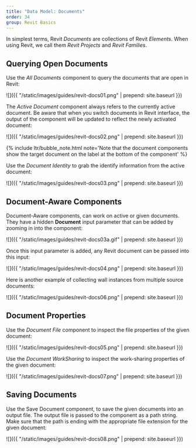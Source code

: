 ```yaml
---
title: "Data Model: Documents"
order: 34
group: Revit Basics
---
```


In simplest terms, Revit *Documents* are collections of Revit *Elements*. When using Revit, we call them *Revit Projects* and *Revit Families*.

## Querying Open Documents

Use the *All Documents* component to query the documents that are open in Revit:

![]({{ "/static/images/guides/revit-docs01.png" | prepend: site.baseurl }})

The *Active Document* component always refers to the currently active document. Be aware that when you switch documents in Revit interface, the output of the component will be updated to reflect the newly activated document:

![]({{ "/static/images/guides/revit-docs02.png" | prepend: site.baseurl }})

{% include ltr/bubble_note.html note='Note that the document components show the target document on the label at the bottom of the component' %}

Use the *Document Identity* to grab the identify information from the active document:

![]({{ "/static/images/guides/revit-docs03.png" | prepend: site.baseurl }})

## Document-Aware Components

Document-Aware components, can work on active or given documents. They have a hidden **Document** input parameter that can be added by zooming in into the component:

![]({{ "/static/images/guides/revit-docs03a.gif" | prepend: site.baseurl }})

Once this input parameter is added, any Revit document can be passed into this input:

![]({{ "/static/images/guides/revit-docs04.png" | prepend: site.baseurl }})

Here is another example of collecting wall instances from multiple source documents:

![]({{ "/static/images/guides/revit-docs06.png" | prepend: site.baseurl }})


## Document Properties

Use the *Document File* component to inspect the file properties of the given document:

![]({{ "/static/images/guides/revit-docs05.png" | prepend: site.baseurl }})

Use the *Document WorkSharing* to inspect the work-sharing properties of the given document:

![]({{ "/static/images/guides/revit-docs07.png" | prepend: site.baseurl }})


## Saving Documents

Use the Save Document component, to save the given documents into an output file. The output file is passed to the component as a path string. Make sure that the path is ending with the appropriate file extension for the given document:

![]({{ "/static/images/guides/revit-docs08.png" | prepend: site.baseurl }})

